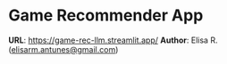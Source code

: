 # Game Recommender App

**URL**: https://game-rec-llm.streamlit.app/
**Author**: Elisa R. (elisarm.antunes@gmail.com)
